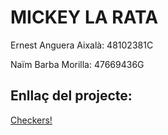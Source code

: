# MICKEY LA RATA

Ernest Anguera Aixalà: 48102381C

Naïm Barba Morilla: 47669436G

## Enllaç del projecte:

[Checkers!](https://github.com/eur1p3des/Checkers.git)
